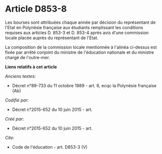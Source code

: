 # Article D853-8

Les bourses sont attribuées chaque année par décision du représentant de l'Etat en Polynésie française aux étudiants
remplissant les conditions requises aux articles D. 853-3 et D. 853-4 après avis d'une commission locale placée auprès du
représentant de l'Etat. 

La composition de la commission locale mentionnée à l'alinéa ci-dessus est fixée par arrêté conjoint du ministre de
l'éducation nationale et du ministre chargé de l'outre-mer.

**Liens relatifs à cet article**

_Anciens textes_:

  - Décret n°89-733 du 11 octobre 1989 - art. 6, ecqc la Polynésie française (Ab)

_Codifié par_:

  - Décret n°2015-652 du 10 juin 2015 - art.

_Créé par_:

  - Décret n°2015-652 du 10 juin 2015 - art.

_Cite_:

  - Code de l'éducation - art. D853-3 (V)
